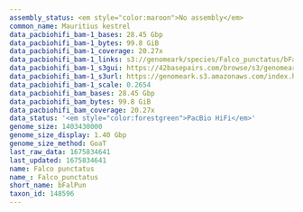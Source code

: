 ```yaml
---
assembly_status: <em style="color:maroon">No assembly</em>
common_name: Mauritius kestrel
data_pacbiohifi_bam-1_bases: 28.45 Gbp
data_pacbiohifi_bam-1_bytes: 99.8 GiB
data_pacbiohifi_bam-1_coverage: 20.27x
data_pacbiohifi_bam-1_links: s3://genomeark/species/Falco_punctatus/bFalPun1/genomic_data/pacbio_hifi/<br>
data_pacbiohifi_bam-1_s3gui: https://42basepairs.com/browse/s3/genomeark/species/Falco_punctatus/bFalPun1/genomic_data/pacbio_hifi/
data_pacbiohifi_bam-1_s3url: https://genomeark.s3.amazonaws.com/index.html?prefix=species/Falco_punctatus/bFalPun1/genomic_data/pacbio_hifi/
data_pacbiohifi_bam-1_scale: 0.2654
data_pacbiohifi_bam_bases: 28.45 Gbp
data_pacbiohifi_bam_bytes: 99.8 GiB
data_pacbiohifi_bam_coverage: 20.27x
data_status: '<em style="color:forestgreen">PacBio HiFi</em>'
genome_size: 1403430000
genome_size_display: 1.40 Gbp
genome_size_method: GoaT
last_raw_data: 1675834641
last_updated: 1675834641
name: Falco punctatus
name_: Falco_punctatus
short_name: bFalPun
taxon_id: 148596
---
```


